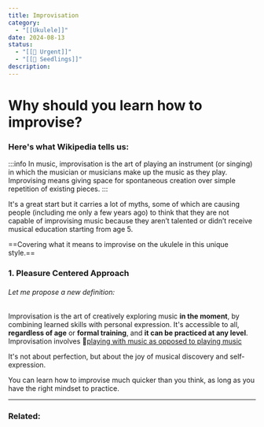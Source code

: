```yaml
---
title: Improvisation
category:
  - "[[Ukulele]]"
date: 2024-08-13
status:
  - "[[🚧 Urgent]]"
  - "[[🌱 Seedlings]]"
description: 
---
```





# Why should you learn how to improvise?

### Here's what Wikipedia tells us:
:::info
In music, improvisation is the art of playing an instrument (or singing) in which the musician or musicians make up the music as they play.
Improvising means giving space for spontaneous creation over simple repetition of existing pieces.
:::

It's a great start but it carries a lot of myths, some of which are causing people (including me only a few years ago) to think that they are not capable of improvising music because they aren’t talented or didn’t receive musical education starting from age 5.


==Covering what it means to improvise on the ukulele in this unique style.== 
### 1. Pleasure Centered Approach



###### Let me propose a new definition:

Improvisation is the art of creatively exploring music **in the moment**, by combining learned skills with personal expression. It's accessible to all, **regardless of age** or **formal training**, and **it can be practiced at any level**. Improvisation involves 📝[playing with music as opposed to playing music](/notes/playingwithmusic)


It's not about perfection, but about the joy of musical discovery and self-expression.

You can learn how to improvise much quicker than you think, as long as you have the right mindset to practice.


  
---
### Related: